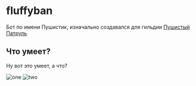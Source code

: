 # fluffyban
Бот по имени Пушистик, изначально создавался для гильдии [Пушистый Патруль](https://vime.top/g/356)

## Что умеет?
Ну вот это умеет, а что?

![one](https://i.imgur.com/krTemue.png)
![two](https://i.imgur.com/3kC6IXE.png)